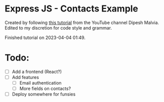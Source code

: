 # Express JS - Contacts Example

Created by following [this tutorial](https://www.youtube.com/watch?v=H9M02of22z4) from the YouTube channel Dipesh Malvia.
Edited to my discretion for code style and grammar.

Finished tutorial on 2023-04-04 01:49.

# Todo:
- [ ] Add a frontend (React?)
- [ ] Add features
    - [ ] Email authentication
    - [ ] More fields on contacts?
- [ ] Deploy somewhere for funsies